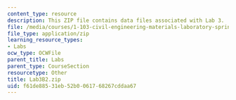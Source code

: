 ```yaml
---
content_type: resource
description: This ZIP file contains data files associated with Lab 3.
file: /media/courses/1-103-civil-engineering-materials-laboratory-spring-2004/f61de88531eb52b0061768267cddaa67_Lab3B2.zip
file_type: application/zip
learning_resource_types:
- Labs
ocw_type: OCWFile
parent_title: Labs
parent_type: CourseSection
resourcetype: Other
title: Lab3B2.zip
uid: f61de885-31eb-52b0-0617-68267cddaa67
---
```


